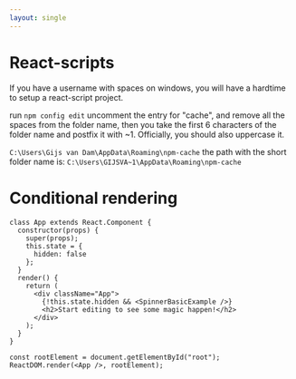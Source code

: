 ```yaml
---
layout: single
---
```


# React-scripts
If you have a username with spaces on windows, you will have a hardtime to setup a react-script project.

run ```npm config edit```
uncomment the entry for "cache", and remove all the spaces from the folder name, then you take the first 6 characters of the folder name and postfix it with ~1. 
Officially, you should also uppercase it.

```C:\Users\Gijs van Dam\AppData\Roaming\npm-cache```
the path with the short folder name is:
```C:\Users\GIJSVA~1\AppData\Roaming\npm-cache```

# Conditional rendering
```
class App extends React.Component {
  constructor(props) {
    super(props);
    this.state = {
      hidden: false
    };
  }
  render() {
    return (
      <div className="App">
        {!this.state.hidden && <SpinnerBasicExample />}
        <h2>Start editing to see some magic happen!</h2>
      </div>
    );
  }
}

const rootElement = document.getElementById("root");
ReactDOM.render(<App />, rootElement);
```